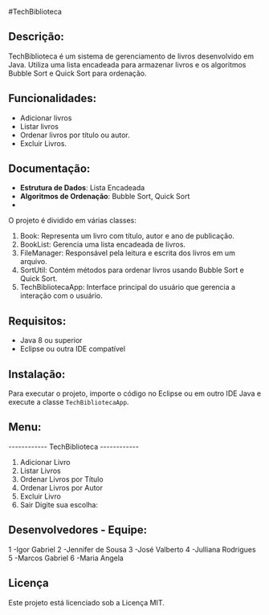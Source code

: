 #TechBiblioteca

## Descrição:
TechBiblioteca é um sistema de gerenciamento de livros desenvolvido em Java. Utiliza uma lista encadeada para armazenar livros e os algoritmos Bubble Sort e Quick Sort para ordenação.

## Funcionalidades:
- Adicionar livros
- Listar livros
- Ordenar livros por título ou autor.
- Excluir Livros.

## Documentação:
- **Estrutura de Dados**: Lista Encadeada
- **Algoritmos de Ordenação**: Bubble Sort, Quick Sort
- 
O projeto é dividido em várias classes:
1.	Book: Representa um livro com título, autor e ano de publicação.
2.	BookList: Gerencia uma lista encadeada de livros.
3.	FileManager: Responsável pela leitura e escrita dos livros em um arquivo.
4.	SortUtil: Contém métodos para ordenar livros usando Bubble Sort e Quick Sort.
5.	TechBibliotecaApp: Interface principal do usuário que gerencia a interação com o usuário.

## Requisitos:
- Java 8 ou superior
- Eclipse ou outra IDE compatível

## Instalação:
Para executar o projeto, importe o código no Eclipse ou em outro IDE Java e execute a classe `TechBibliotecaApp`.


## Menu:
------------ TechBiblioteca ------------
1. Adicionar Livro
2. Listar Livros
3. Ordenar Livros por Título
4. Ordenar Livros por Autor
5. Excluir Livro
6. Sair
Digite sua escolha:

## Desenvolvedores - Equipe:
1 -Igor Gabriel
2 -Jennifer de Sousa
3 -José Valberto
4 -Julliana Rodrigues
5 -Marcos Gabriel
6 -Maria Angela

## Licença
Este projeto está licenciado sob a Licença MIT.



